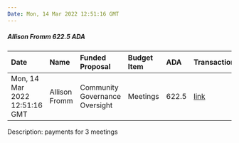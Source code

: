 ```yaml
---
Date: Mon, 14 Mar 2022 12:51:16 GMT
---
```


##### Allison Fromm 622.5 ADA

| Date      | Name | Funded Proposal | Budget Item | ADA | Transaction|
| :---        | :---  | :--- | :--- | :--- | :--- |
| Mon, 14 Mar 2022 12:51:16 GMT | Allison Fromm | Community Governance Oversight | Meetings | 622.5 | [link](https://cardanoscan.io/transaction/bbdf34ca0028cbc8c4f72338d43e9a9df7486ea0a2be7cc9d14210890c205bf8)|

Description: payments for 3 meetings
